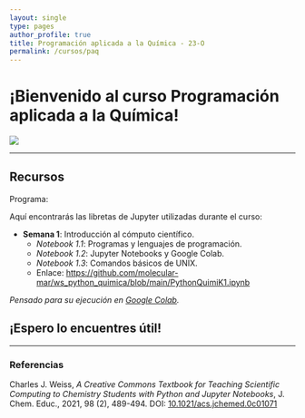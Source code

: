 ```yaml
---
layout: single
type: pages
author_profile: true
title: Programación aplicada a la Química - 23-O
permalink: /cursos/paq
---
```


# ¡Bienvenido al curso Programación aplicada a la Química!

![](https://drive.google.com/uc?id=12Ab7Vo_dgdyxe4A3HAoxglBtT6JPaCaH)

---

## Recursos

Programa:



Aquí encontrarás las libretas de Jupyter utilizadas durante el curso:

* **Semana 1**: Introducción al cómputo científico.
  * *Notebook 1.1*: Programas y lenguajes de programación.
  * *Notebook 1.2*: Jupyter Notebooks y Google Colab.
  * *Notebook 1.3*: Comandos básicos de UNIX.
  * Enlace: <https://github.com/molecular-mar/ws_python_quimica/blob/main/PythonQuimiK1.ipynb>

*Pensado para su ejecución en [Google Colab](colab.research.google.com/).*

## ¡Espero lo encuentres útil!

---
### Referencias

Charles J. Weiss, *A Creative Commons Textbook for Teaching Scientific Computing to Chemistry Students with Python and Jupyter Notebooks*, J. Chem. Educ., 2021, 98 (2), 489-494. DOI: [10.1021/acs.jchemed.0c01071](https://pubs.acs.org/doi/10.1021/acs.jchemed.0c01071)
